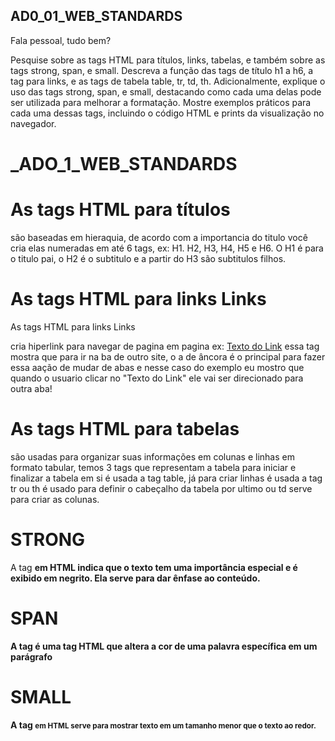 
## AD0_01_WEB_STANDARDS

Fala pessoal, tudo bem? 

Pesquise sobre as tags HTML para títulos, links, tabelas, e também sobre as tags  strong, span, e small. 
Descreva a função das tags de título h1 a h6, a tag <a> para links, e as tags de tabela table, tr, td, th.
Adicionalmente, explique o uso das tags strong, span, e small, destacando como cada uma delas pode ser utilizada para melhorar a formatação.
Mostre exemplos práticos para cada uma dessas tags, incluindo o código HTML e prints da visualização no navegador. 





# _ADO_1_WEB_STANDARDS

# As tags HTML para títulos

 são baseadas em hieraquia, de acordo com a importancia do titulo você cria elas numeradas em até 6 tags, ex: H1. H2, H3, H4, H5 e H6. O H1 é para o titulo pai, o H2 é o subtitulo e a partir do H3 são subtitulos filhos. 

# As tags HTML para links Links

 As tags HTML para links Links </h1> <p> cria hiperlink para navegar de pagina em pagina ex: <a href="https://www.exemplo.com">Texto do Link</a> essa tag mostra que para ir na ba de outro site, o a de âncora é o principal para fazer essa aação de mudar de abas  e nesse caso do exemplo eu mostro que quando o usuario clicar no "Texto do Link" ele vai ser direcionado para outra aba!

# As tags HTML para tabelas
são usadas para organizar suas informações em colunas e linhas em formato tabular, temos 3 tags que representam a tabela para iniciar e finalizar a tabela em si é usada a tag table, já para criar linhas é usada a tag tr ou th é usado para definir o cabeçalho da tabela por ultimo ou td  serve para criar as colunas. 

# STRONG
A tag <strong> em HTML indica que o texto tem uma importância especial e é exibido em 
negrito. Ela serve para dar ênfase ao conteúdo.


#  SPAN
A tag <span> é uma tag HTML que altera a cor de uma palavra específica em um parágrafo

# SMALL
A tag <small> em HTML serve para mostrar texto em um tamanho menor que o texto ao redor.

























